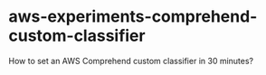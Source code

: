 # aws-experiments-comprehend-custom-classifier
How to set an AWS Comprehend custom classifier in 30 minutes?
